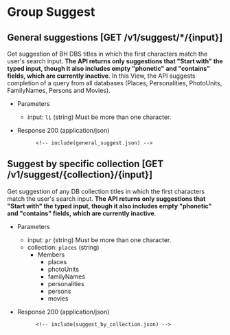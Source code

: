 # Group Suggest


## General suggestions [GET /v1/suggest/*/{input}]

Get suggestion of BH DBS titles in which the first characters match the user's search input. **The API returns only suggestions that "Start with" the typed input, though it also includes empty "phonetic" and "contains" fields, which are currently inactive**. In this View, the API suggests completion of a query from all databases (Places, Personalities, PhotoUnits, FamilyNames, Persons and Movies). 

+ Parameters
    + input: `li` (string)
        Must be more than one character.

+ Response 200 (application/json)

            <!-- include(general_suggest.json) -->


## Suggest by specific collection  [GET /v1/suggest/{collection}/{input}]

Get suggestion of any DB collection titles in which the first characters match the user's search input. **The API returns only suggestions that "Start with" the typed input, though it also includes empty "phonetic" and "contains" fields, which are currently inactive**.

+ Parameters
    + input: `pr` (string)
        Must be more than one character.
    + collection: `places` (string)
        + Members
            + places
            + photoUnits
            + familyNames
            + personalities
            + persons
            + movies


+ Response 200 (application/json)

            <!-- include(suggest_by_collection.json) -->